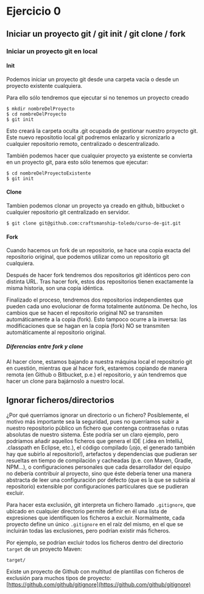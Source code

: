 # Ejercicio 0

## Iniciar un proyecto git / git init / git clone / fork

### Iniciar un proyecto git en local

#### Init

Podemos iniciar un proyecto git desde una carpeta vacía o desde un proyecto existente cualquiera.

Para ello sólo tendremos que ejecutar si no tenemos un proyecto creado

```
$ mkdir nombreDelProyecto
$ cd nombreDelProyecto
$ git init
```

Esto creará la carpeta oculta .git ocupada de gestionar nuestro proyecto git.
Este nuevo repositotio local git podremos enlazarlo y sicronizarlo a cualquier repositorio remoto, centralizado o descentralizado.

También podemos hacer que cualquier proyecto ya existente se convierta en un proyecto git, para esto sólo tenemos que ejecutar:

```
$ cd nombreDelProyectoExistente
$ git init
```

#### Clone

Tambien podemos clonar un proyecto ya creado en github, bitbucket o cualquier repositorio git centralizado en servidor.

```
$ git clone git@github.com:craftsmanship-toledo/curso-de-git.git
```

#### Fork

Cuando hacemos un fork de un repositorio, se hace una copia exacta del repositorio original, que podemos utilizar como un repositorio git cualquiera.

Después de hacer fork tendremos dos repositorios git idénticos pero con distinta URL. Tras hacer fork, estos dos repositorios tienen exactamente la misma historia, son una copia idéntica.

Finalizado el proceso, tendremos dos repositorios independientes que pueden cada uno evolucionar de forma totalmente autónoma. De hecho, los cambios que se hacen el repositorio original NO se transmiten automáticamente a la copia (fork). Esto tampoco ocurre a la inversa: las modificaciones que se hagan en la copia (fork) NO se transmiten automáticamente al repositorio original.

##### Diferencias entre fork y clone

Al hacer clone, estamos bajando a nuestra máquina local el repositorio git en cuestión, mientras que al hacer fork, estaremos copiando de manera remota (en Github o Bitbucket, p.e.) el repositorio, y aún tendremos que hacer un clone para bajárnoslo a nuestro local.

## Ignorar ficheros/directorios

¿Por qué querríamos ignorar un directorio o un fichero? Posiblemente, el motivo más importante sea la seguridad, pues no querríamos subir a nuestro repositorio público un fichero que contenga contraseñas o rutas absolutas de nuestro sistema. Éste podría ser un claro ejemplo, pero podríamos añadir aquellos ficheros que genera el IDE (.idea en IntelliJ, .classpath en Eclipse, etc.), el código compilado (¡ojo, el generado también hay que subirlo al repositorio!), artefactos y dependencias que pudieran ser resueltas en tiempo de compilación y cacheadas (p.e. con Maven, Gradle, NPM...), o configuraciones personales que cada desarrollador del equipo no debería contribuir al proyecto, sino que éste debería tener una manera abstracta de leer una configuración por defecto (que es la que se subiría al repositorio) extensible por configuraciones particulares que se pudieran excluir.

Para hacer esta exclusión, git interpreta un fichero llamado `.gitignore`, que ubicado en cualquier directorio permite definir en él una lista de expresiones que identifiquen los ficheros a excluir. Normalmente, cada proyecto define un único `.gitignore` en el raíz del mismo, en el que se incluirán todas las exclusiones, pero podrían existir más ficheros.

Por ejemplo, se podrían excluir todos los ficheros dentro del directorio `target` de un proyecto Maven:

```
target/
```

Existe un proyecto de Github con multitud de plantillas con ficheros de exclusión para muchos tipos de proyecto: [https://github.com/github/gitignore](https://github.com/github/gitignore)
